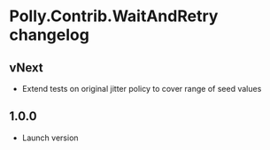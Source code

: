 # Polly.Contrib.WaitAndRetry changelog

## vNext
- Extend tests on original jitter policy to cover range of seed values

## 1.0.0
- Launch version
